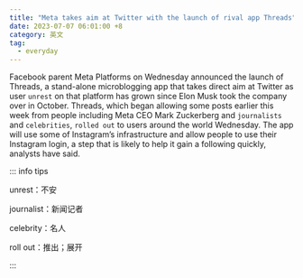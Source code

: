 ```yaml
---
title: "Meta takes aim at Twitter with the launch of rival app Threads"
date: 2023-07-07 06:01:00 +8
category: 英文
tag:
  - everyday
---
```


Facebook parent Meta Platforms on Wednesday announced the launch of Threads, a stand-alone microblogging app that takes direct aim at Twitter as user `unrest` on that platform has grown since Elon Musk took the company over in October. Threads, which began allowing some posts earlier this week from people including Meta CEO Mark Zuckerberg and `journalists` and `celebrities`, `rolled out` to users around the world Wednesday. The app will use some of Instagram’s infrastructure and allow people to use their Instagram login, a step that is likely to help it gain a following quickly, analysts have said.

::: info tips

unrest：不安

journalist：新闻记者

celebrity：名人

roll out：推出；展开

:::
